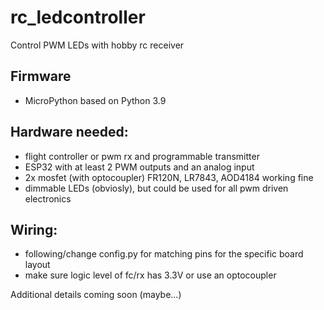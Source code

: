 # rc_ledcontroller

Control PWM LEDs with hobby rc receiver

## Firmware
- MicroPython based on Python 3.9
  
## Hardware needed:
- flight controller or pwm rx and programmable transmitter
- ESP32 with at least 2 PWM outputs and an analog input
- 2x mosfet (with optocoupler) FR120N, LR7843, AOD4184 working fine
- dimmable LEDs (obviosly), but could be used for all pwm driven electronics

## Wiring:
- following/change config.py for matching pins for the specific board layout
- make sure logic level of fc/rx has 3.3V or use an optocoupler

Additional details coming soon (maybe...)
